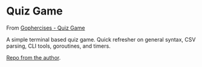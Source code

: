 # Quiz Game

From [Gophercises - Quiz Game](https://courses.calhoun.io/lessons/les_goph_01)

A simple terminal based quiz game. Quick refresher on general syntax, CSV parsing, CLI tools, goroutines, and timers.

[Repo from the author](https://github.com/gophercises/quiz).
